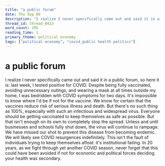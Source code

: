 ```yaml
---
title: "a public forum"
date: Thu Sep 09
description: "I realize I never specifically came out and said it in a public forum, so here it is: last week, I tested positive for COVID."
thread_id: thread_0423
word_count: 195
reading_time: 1
primary_theme: political economy
tags: ["political economy", "covid_public health politics"]
---
```


# a public forum

I realize I never specifically came out and said it in a public forum, so here it is: last week, I tested positive for COVID. Despite being fully vaccinated, avoiding unnecessary outings, and wearing a mask at all times outside my home, I was bedridden with COVID symptoms for two days. It's impossible to know where I'd be if not for the vaccine. We know for certain that the vaccines reduce risk of serious illness and death. But there's no such thing as 100%, especially with such an infectious and widespread virus. Everyone should be getting vaccinated to keep themselves as safe as possible. But that isn't enough on its own to completely stop the spread. Unless and until businesses and schools fully shut down, the virus will continue to rampage. We have missed our shot to prevent this disease from becoming endemic. We will likely see COVID resurgences indefinitely. This isn't the fault of individuals trying to keep themselves afloat: it's institutional failing. In 20 years, as we fight through yet another COVID season, never forget that this could have been avoided if not for economic and political forces deciding your health was secondary.